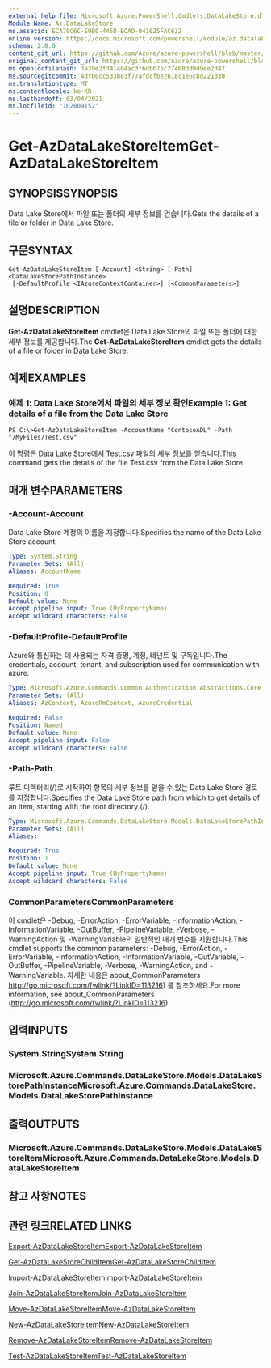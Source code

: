 ```yaml
---
external help file: Microsoft.Azure.PowerShell.Cmdlets.DataLakeStore.dll-Help.xml
Module Name: Az.DataLakeStore
ms.assetid: ECA70C6C-E0B0-445D-BCAD-041625FAC632
online version: https://docs.microsoft.com/powershell/module/az.datalakestore/get-azdatalakestoreitem
schema: 2.0.0
content_git_url: https://github.com/Azure/azure-powershell/blob/master/src/DataLakeStore/DataLakeStore/help/Get-AzDataLakeStoreItem.md
original_content_git_url: https://github.com/Azure/azure-powershell/blob/master/src/DataLakeStore/DataLakeStore/help/Get-AzDataLakeStoreItem.md
ms.openlocfilehash: 3a39e2f341404ac3f6dbb75c27408dd9d9ee2d47
ms.sourcegitcommit: 4dfb0cc533b83f77afdcfbe2618c1e6c8d221330
ms.translationtype: MT
ms.contentlocale: ko-KR
ms.lasthandoff: 03/04/2021
ms.locfileid: "102009152"
---
```

# <span data-ttu-id="e8148-101">Get-AzDataLakeStoreItem</span><span class="sxs-lookup"><span data-stu-id="e8148-101">Get-AzDataLakeStoreItem</span></span>

## <span data-ttu-id="e8148-102">SYNOPSIS</span><span class="sxs-lookup"><span data-stu-id="e8148-102">SYNOPSIS</span></span>
<span data-ttu-id="e8148-103">Data Lake Store에서 파일 또는 폴더의 세부 정보를 얻습니다.</span><span class="sxs-lookup"><span data-stu-id="e8148-103">Gets the details of a file or folder in Data Lake Store.</span></span>

## <span data-ttu-id="e8148-104">구문</span><span class="sxs-lookup"><span data-stu-id="e8148-104">SYNTAX</span></span>

```
Get-AzDataLakeStoreItem [-Account] <String> [-Path] <DataLakeStorePathInstance>
 [-DefaultProfile <IAzureContextContainer>] [<CommonParameters>]
```

## <span data-ttu-id="e8148-105">설명</span><span class="sxs-lookup"><span data-stu-id="e8148-105">DESCRIPTION</span></span>
<span data-ttu-id="e8148-106">**Get-AzDataLakeStoreItem** cmdlet은 Data Lake Store의 파일 또는 폴더에 대한 세부 정보를 제공합니다.</span><span class="sxs-lookup"><span data-stu-id="e8148-106">The **Get-AzDataLakeStoreItem** cmdlet gets the details of a file or folder in Data Lake Store.</span></span>

## <span data-ttu-id="e8148-107">예제</span><span class="sxs-lookup"><span data-stu-id="e8148-107">EXAMPLES</span></span>

### <span data-ttu-id="e8148-108">예제 1: Data Lake Store에서 파일의 세부 정보 확인</span><span class="sxs-lookup"><span data-stu-id="e8148-108">Example 1: Get details of a file from the Data Lake Store</span></span>
```
PS C:\>Get-AzDataLakeStoreItem -AccountName "ContosoADL" -Path "/MyFiles/Test.csv"
```

<span data-ttu-id="e8148-109">이 명령은 Data Lake Store에서 Test.csv 파일의 세부 정보를 얻습니다.</span><span class="sxs-lookup"><span data-stu-id="e8148-109">This command gets the details of the file Test.csv from the Data Lake Store.</span></span>

## <span data-ttu-id="e8148-110">매개 변수</span><span class="sxs-lookup"><span data-stu-id="e8148-110">PARAMETERS</span></span>

### <span data-ttu-id="e8148-111">-Account</span><span class="sxs-lookup"><span data-stu-id="e8148-111">-Account</span></span>
<span data-ttu-id="e8148-112">Data Lake Store 계정의 이름을 지정합니다.</span><span class="sxs-lookup"><span data-stu-id="e8148-112">Specifies the name of the Data Lake Store account.</span></span>

```yaml
Type: System.String
Parameter Sets: (All)
Aliases: AccountName

Required: True
Position: 0
Default value: None
Accept pipeline input: True (ByPropertyName)
Accept wildcard characters: False
```

### <span data-ttu-id="e8148-113">-DefaultProfile</span><span class="sxs-lookup"><span data-stu-id="e8148-113">-DefaultProfile</span></span>
<span data-ttu-id="e8148-114">Azure와 통신하는 데 사용되는 자격 증명, 계정, 테넌트 및 구독입니다.</span><span class="sxs-lookup"><span data-stu-id="e8148-114">The credentials, account, tenant, and subscription used for communication with azure.</span></span>

```yaml
Type: Microsoft.Azure.Commands.Common.Authentication.Abstractions.Core.IAzureContextContainer
Parameter Sets: (All)
Aliases: AzContext, AzureRmContext, AzureCredential

Required: False
Position: Named
Default value: None
Accept pipeline input: False
Accept wildcard characters: False
```

### <span data-ttu-id="e8148-115">-Path</span><span class="sxs-lookup"><span data-stu-id="e8148-115">-Path</span></span>
<span data-ttu-id="e8148-116">루트 디렉터리(/)로 시작하여 항목의 세부 정보를 얻을 수 있는 Data Lake Store 경로를 지정합니다.</span><span class="sxs-lookup"><span data-stu-id="e8148-116">Specifies the Data Lake Store path from which to get details of an item, starting with the root directory (/).</span></span>

```yaml
Type: Microsoft.Azure.Commands.DataLakeStore.Models.DataLakeStorePathInstance
Parameter Sets: (All)
Aliases:

Required: True
Position: 1
Default value: None
Accept pipeline input: True (ByPropertyName)
Accept wildcard characters: False
```

### <span data-ttu-id="e8148-117">CommonParameters</span><span class="sxs-lookup"><span data-stu-id="e8148-117">CommonParameters</span></span>
<span data-ttu-id="e8148-118">이 cmdlet은 -Debug, -ErrorAction, -ErrorVariable, -InformationAction, -InformationVariable, -OutBuffer, -PipelineVariable, -Verbose, -WarningAction 및 -WarningVariable의 일반적인 매개 변수를 지원합니다.</span><span class="sxs-lookup"><span data-stu-id="e8148-118">This cmdlet supports the common parameters: -Debug, -ErrorAction, -ErrorVariable, -InformationAction, -InformationVariable, -OutVariable, -OutBuffer, -PipelineVariable, -Verbose, -WarningAction, and -WarningVariable.</span></span> <span data-ttu-id="e8148-119">자세한 내용은 about_CommonParameters http://go.microsoft.com/fwlink/?LinkID=113216) 를 참조하세요.</span><span class="sxs-lookup"><span data-stu-id="e8148-119">For more information, see about_CommonParameters (http://go.microsoft.com/fwlink/?LinkID=113216).</span></span>

## <span data-ttu-id="e8148-120">입력</span><span class="sxs-lookup"><span data-stu-id="e8148-120">INPUTS</span></span>

### <span data-ttu-id="e8148-121">System.String</span><span class="sxs-lookup"><span data-stu-id="e8148-121">System.String</span></span>

### <span data-ttu-id="e8148-122">Microsoft.Azure.Commands.DataLakeStore.Models.DataLakeStorePathInstance</span><span class="sxs-lookup"><span data-stu-id="e8148-122">Microsoft.Azure.Commands.DataLakeStore.Models.DataLakeStorePathInstance</span></span>

## <span data-ttu-id="e8148-123">출력</span><span class="sxs-lookup"><span data-stu-id="e8148-123">OUTPUTS</span></span>

### <span data-ttu-id="e8148-124">Microsoft.Azure.Commands.DataLakeStore.Models.DataLakeStoreItem</span><span class="sxs-lookup"><span data-stu-id="e8148-124">Microsoft.Azure.Commands.DataLakeStore.Models.DataLakeStoreItem</span></span>

## <span data-ttu-id="e8148-125">참고 사항</span><span class="sxs-lookup"><span data-stu-id="e8148-125">NOTES</span></span>

## <span data-ttu-id="e8148-126">관련 링크</span><span class="sxs-lookup"><span data-stu-id="e8148-126">RELATED LINKS</span></span>

[<span data-ttu-id="e8148-127">Export-AzDataLakeStoreItem</span><span class="sxs-lookup"><span data-stu-id="e8148-127">Export-AzDataLakeStoreItem</span></span>](./Export-AzDataLakeStoreItem.md)

[<span data-ttu-id="e8148-128">Get-AzDataLakeStoreChildItem</span><span class="sxs-lookup"><span data-stu-id="e8148-128">Get-AzDataLakeStoreChildItem</span></span>](./Get-AzDataLakeStoreChildItem.md)

[<span data-ttu-id="e8148-129">Import-AzDataLakeStoreItem</span><span class="sxs-lookup"><span data-stu-id="e8148-129">Import-AzDataLakeStoreItem</span></span>](./Import-AzDataLakeStoreItem.md)

[<span data-ttu-id="e8148-130">Join-AzDataLakeStoreItem</span><span class="sxs-lookup"><span data-stu-id="e8148-130">Join-AzDataLakeStoreItem</span></span>](./Join-AzDataLakeStoreItem.md)

[<span data-ttu-id="e8148-131">Move-AzDataLakeStoreItem</span><span class="sxs-lookup"><span data-stu-id="e8148-131">Move-AzDataLakeStoreItem</span></span>](./Move-AzDataLakeStoreItem.md)

[<span data-ttu-id="e8148-132">New-AzDataLakeStoreItem</span><span class="sxs-lookup"><span data-stu-id="e8148-132">New-AzDataLakeStoreItem</span></span>](./New-AzDataLakeStoreItem.md)

[<span data-ttu-id="e8148-133">Remove-AzDataLakeStoreItem</span><span class="sxs-lookup"><span data-stu-id="e8148-133">Remove-AzDataLakeStoreItem</span></span>](./Remove-AzDataLakeStoreItem.md)

[<span data-ttu-id="e8148-134">Test-AzDataLakeStoreItem</span><span class="sxs-lookup"><span data-stu-id="e8148-134">Test-AzDataLakeStoreItem</span></span>](./Test-AzDataLakeStoreItem.md)


